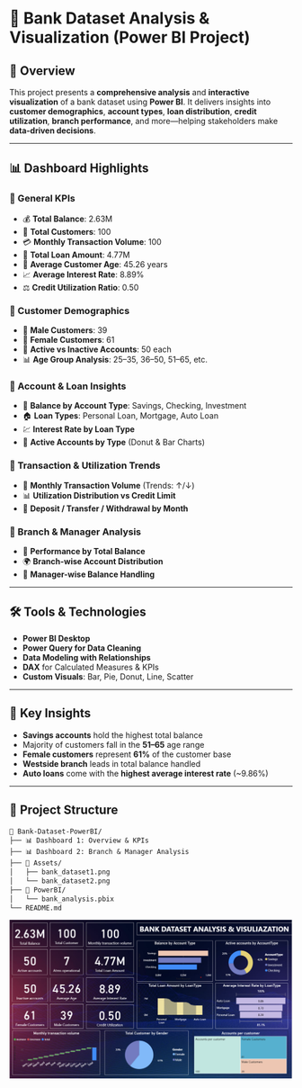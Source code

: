 # 🏦 Bank Dataset Analysis & Visualization (Power BI Project)

## 📌 Overview

This project presents a **comprehensive analysis** and **interactive visualization** of a bank dataset using **Power BI**. It delivers insights into **customer demographics**, **account types**, **loan distribution**, **credit utilization**, **branch performance**, and more—helping stakeholders make **data-driven decisions**.

---

## 📊 Dashboard Highlights

### 🔹 General KPIs

* 💰 **Total Balance**: 2.63M
* 👥 **Total Customers**: 100
* 💳 **Monthly Transaction Volume**: 100
* 🏦 **Total Loan Amount**: 4.77M
* 🎂 **Average Customer Age**: 45.26 years
* 📈 **Average Interest Rate**: 8.89%
* ⚖️ **Credit Utilization Ratio**: 0.50

### 🔹 Customer Demographics

* 👨 **Male Customers**: 39
* 👩 **Female Customers**: 61
* 🔁 **Active vs Inactive Accounts**: 50 each
* 📊 **Age Group Analysis**: 25–35, 36–50, 51–65, etc.

### 🔹 Account & Loan Insights

* 🧾 **Balance by Account Type**: Savings, Checking, Investment
* 🏠 **Loan Types**: Personal Loan, Mortgage, Auto Loan
* 💹 **Interest Rate by Loan Type**
* 🍩 **Active Accounts by Type** (Donut & Bar Charts)

### 🔹 Transaction & Utilization Trends

* 📆 **Monthly Transaction Volume** (Trends: ↑/↓)
* 📊 **Utilization Distribution vs Credit Limit**
* 💸 **Deposit / Transfer / Withdrawal by Month**

### 🔹 Branch & Manager Analysis

* 🏢 **Performance by Total Balance**
* 🌍 **Branch-wise Account Distribution**
* 👤 **Manager-wise Balance Handling**

---

## 🛠️ Tools & Technologies

* **Power BI Desktop**
* **Power Query for Data Cleaning**
* **Data Modeling with Relationships**
* **DAX** for Calculated Measures & KPIs
* **Custom Visuals**: Bar, Pie, Donut, Line, Scatter

---

## 🧠 Key Insights

* **Savings accounts** hold the highest total balance
* Majority of customers fall in the **51–65** age range
* **Female customers** represent **61%** of the customer base
* **Westside branch** leads in total balance handled
* **Auto loans** come with the **highest average interest rate** (\~9.86%)

---

## 📂 Project Structure

```
📁 Bank-Dataset-PowerBI/
├── 📊 Dashboard 1: Overview & KPIs
├── 📊 Dashboard 2: Branch & Manager Analysis
├── 📁 Assets/
│   ├── bank_dataset1.png
│   └── bank_dataset2.png
├── 📁 PowerBI/
│   └── bank_analysis.pbix
└── README.md
```


![image alt](https://github.com/Ankita-Wasekar/Bank-Data-Visualization/blob/62d22651fa615c9dc763916231a7e8f6fac00dae/bank%20dataset1.png)
